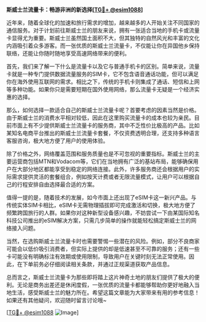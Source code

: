 **斯威士兰流量卡：畅游非洲的新选择[[TG💪+ @esim1088](https://t.me/s/esim1088)]**

近年来，随着全球化的加速和旅行需求的增加，越来越多的人开始关注不同国家的通信服务。对于计划前往斯威士兰的朋友来说，拥有一张适合当地的手机卡或流量卡显得尤为重要。斯威士兰虽然国土面积不大，但其独特的自然风光和丰富的文化内涵吸引着众多游客。而一张优质的斯威士兰流量卡，不仅能让你在异国他乡保持联络，还能让你随时随地享受高速网络带来的便利。

首先，我们来了解一下什么是流量卡以及它与普通手机卡的区别。简单来说，流量卡就是一种专门提供数据流量服务的SIM卡，它不包含语音通话功能，但可以满足你在海外使用互联网的需求。相比之下，传统的手机卡则集成了通话、短信和上网等多种功能。如果你只是需要短期在国外使用网络，那么流量卡无疑是一个经济实惠的选择。

那么，如何选择一款适合自己的斯威士兰流量卡呢？首要考虑的因素当然是价格。由于斯威士兰的消费水平相对较低，因此在这里购买流量卡的成本也较为亲民。目前市面上有不少提供斯威士兰流量卡的服务商，其中不乏性价比极高的产品。比如某知名电商平台推出的斯威士兰流量卡套餐，不仅资费透明合理，还支持多种语言客服咨询，极大地方便了用户的使用体验。

除了价格之外，网络覆盖范围和服务质量也是不可忽视的重要指标。斯威士兰的主要运营商包括MTN和Vodacom等，它们在当地拥有广泛的基站布局，能够确保用户在大部分地区都能享受到稳定的网络连接。此外，许多服务商还会根据用户的实际需求提供灵活的套餐组合，例如按天计费或者无限流量模式，让用户可以根据自己的行程安排自由选择最合适的方案。

值得一提的是，随着技术的发展，如今市面上还出现了eSIM卡这一新兴产品。与传统实体SIM卡相比，eSIM卡无需物理插拔即可完成激活和切换，极大地方便了频繁跨国旅行的人群。如果你对这种新型设备感兴趣，不妨尝试一下由某国际知名科技公司推出的eSIM解决方案，只需几步简单的操作就能轻松搞定斯威士兰的网络接入问题。

当然，在选购斯威士兰流量卡时也需要警惕一些潜在的风险。例如，部分不良商家可能会以低价吸引消费者，但实际上提供的却是低速甚至不可靠的服务；还有一些卡可能没有明确标注有效期或使用限制，导致用户在关键时刻无法正常使用。因此，在下单前务必仔细阅读相关条款，并通过正规渠道获取产品信息。

总而言之，斯威士兰流量卡为那些即将踏上这片神奇土地的朋友们提供了极大的便利。无论是商务出差还是休闲度假，一张优质的流量卡都能够帮助你更好地融入当地生活，感受斯威士兰的魅力所在。希望这篇文章能为大家带来有用的参考信息！如果还有其他疑问，欢迎随时留言讨论哦~

[[TG💪+ @esim1088](https://t.me/s/esim1088) ![Image](https://i.postimg.cc/4NQfJmqS/Snipaste-2025-05-13-00-14-12.png)]